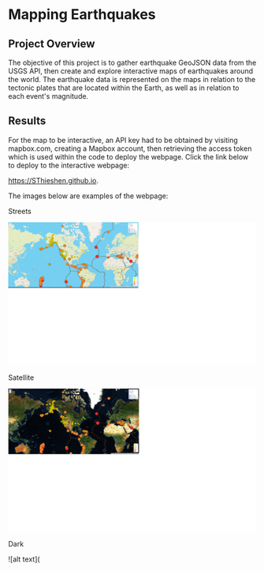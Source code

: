 # Mapping Earthquakes

## Project Overview

The objective of this project is to gather earthquake GeoJSON data from the USGS API, then create and explore interactive maps of earthquakes around the world.
The earthquake data is represented on the maps in relation to the tectonic plates that are located within the Earth, as well as in relation to each event's magnitude.

## Results

For the map to be interactive, an API key had to be obtained by visiting mapbox.com, creating a Mapbox account, then retrieving the access token which is used within the code to deploy the webpage. Click the link below to deploy to the interactive webpage:



https://SThieshen.github.io.


The images below are examples of the webpage:

Streets

![alt text](https://github.com/SThieshen/Mapping_Earthquakes/blob/main/Development/street_view.png)

Satellite

![alt text](https://github.com/SThieshen/Mapping_Earthquakes/blob/main/Development/satellite_view.png)

Dark

![alt text](
